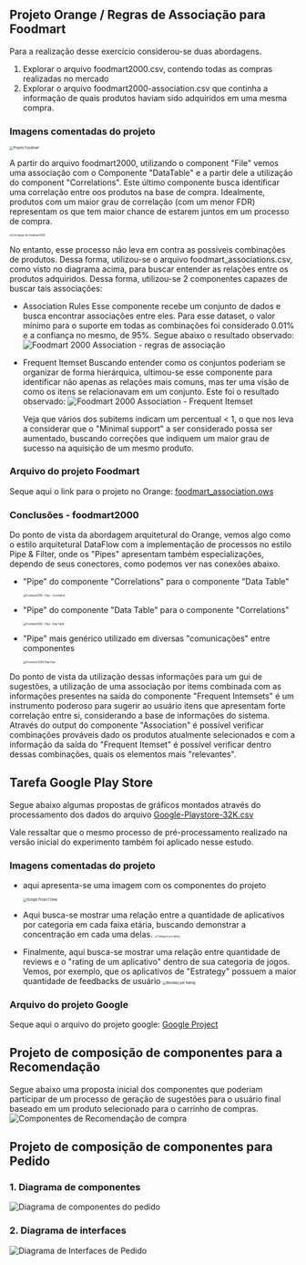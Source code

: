 ## Projeto Orange / Regras de Associação para Foodmart

Para a realização desse exercício considerou-se duas abordagens.

1. Explorar o arquivo foodmart2000.csv, contendo todas as compras realizadas no mercado
2. Explorar o arquivo foodmart2000-association.csv que continha a informação de quais
   produtos haviam sido adquiridos em uma mesma compra.

### Imagens comentadas do projeto

<img src="./images/foodmart_project.png" alt="Projeto Foodmart" style="zoom:40%;" />

A partir do arquivo foodmart2000, utilizando o component "File" vemos uma associação com o Componente 
"DataTable" e a partir dele a utilização do component "Correlations". Este último componente busca identificar
uma correlação entre oos produtos na base de compra. 
Idealmente, produtos com um maior grau de correlação (com um menor FDR) representam os que tem maior
chance de estarem juntos em um processo de compra.

<img src="./images/foodmart2000_correlation.png" alt="Correlação do foodmart2000" style="zoom:30%;" />



No entanto, esse processo não leva em contra as possíveis combinações de produtos.
Dessa forma, utilizou-se o arquivo foodmart_associations.csv, como visto no diagrama acima, para
buscar entender as relações entre os produtos adquiridos. Dessa forma, utilizou-se 2 componentes
capazes de buscar tais associações:

* Association Rules
  Esse componente recebe um conjunto de dados e busca encontrar associações entre eles.
  Para esse dataset, o valor mínimo para o suporte em todas as combinações foi considerado
  0.01% e a confiança no mesmo, de 95%. Segue abaixo o resultado observado:
  ![Foodmart 2000 Association - regras de associação](./images/foodmart2000_association_association.png)

* Frequent Itemset
  Buscando entender como os conjuntos poderiam se organizar de forma hierárquica, ultimou-se esse componente
  para identificar não apenas as relações mais comuns, mas ter uma visão de como os itens se relacionavam em
  um conjunto. Este foi o resultado observado:
  ![Foodmart 2000 Association - Frequent Itemset](./images/foodmart2000_association_frequent.png)

  Veja que vários dos subitems indicam um percentual < 1, o que nos leva a considerar que o "Minimal support" a
  ser considerado possa ser aumentado, buscando correções que indiquem um maior grau de sucesso na 
  aquisição de um mesmo produto.

### Arquivo do projeto Foodmart

Seque aqui o link para o projeto no Orange:
[foodmart_association.ows](./orange/foodmart_association.ows)

### Conclusões - foodmart2000

Do ponto de vista da abordagem arquitetural do Orange, vemos algo como o estilo arquitetural DataFlow com a
implementação de processos no estilo Pipe & Filter, onde os "Pipes" apresentam também especializações, 
dependo de seus conectores, como podemos ver nas conexões abaixo.

* "Pipe" do componente "Correlations" para o componente "Data Table"

  <img src="./images/foodmart2000_correlation_pipe.png" alt="Foodmart2000 - Pipe - Correlation" style="zoom:30%;" />

* "Pipe" do componente "Data Table" para o componente "Correlations"

  <img src="./images/foodmart2000_select-data_pipe.png" alt="Foodmart2000 - Pipe - Data Table" style="zoom:30%;" />

* "Pipe" mais genérico utilizado em diversas "comunicações" entre componentes

  <img src="./images/foodmard2000_data_pipe.png" alt="Foodmard 2000 Data Pipe" style="zoom:30%;" />

Do ponto de vista da utilização dessas informações para um gui de sugestões, a utilização de uma associação por 
items combinada com as informações presentes na saída do componente "Frequent Intemsets" é um instrumento
poderoso para sugerir ao usuário itens que apresentam forte correlação entre si, considerando a base de informações
do sistema.
Através do output do componente "Association" é possível verificar combinações prováveis dado os produtos
atualmente selecionados e com a informação da saída do "Frequent Itemset" é possível verificar dentro dessas
combinações, quais os elementos mais "relevantes".

## Tarefa Google Play Store

Segue abaixo algumas propostas de gráficos montados através do processamento dos dados do arquivo
[Google-Playstore-32K.csv](./orange/Google-Playstore-32K.csv)

Vale ressaltar que o mesmo processo de pré-processamento realizado na versão inicial do experimento
também foi aplicado nesse estudo.

### Imagens comentadas do projeto

* aqui apresenta-se uma imagem com os componentes do projeto

  <img src="./images/google_project_view.png" alt="Google Project View" style="zoom:40%;" />

* Aqui busca-se mostrar uma relação entre a quantidade de aplicativos por categoria em cada faixa etária,
  buscando demonstrar a concentração em cada uma delas.
  <img src="./images/category_category-rating.png" alt="Category por rating" style="zoom:30%;" />

* Finalmente, aqui busca-se mostrar uma relação entre quantidade de reviews e o "rating de um aplicativo"
  dentro de sua categoria de jogos. Vemos, por exemplo, que os aplicativos de "Estrategy" possuem a 
  maior quantidade de feedbacks de usuário
  <img src="./images/google_reviews_per_rating.png" alt="Reviews per Rating" style="zoom:40%;" />

### Arquivo do projeto Google

Seque aqui o arquivo do projeto google:
[Google Project](./orange/google-playstore-preparation.ows)

## Projeto de composição de componentes para a Recomendação

Segue abaixo uma proposta inicial dos componentes que poderiam participar de um processo de 
geração de sugestões para o usuário final baseado em um produto selecionado para o carrinho
de compras.
<img src="./images/component_recomendation.png" alt="Componentes de Recomendação de compra" style="zoom:100%;" />



## Projeto de composição de componentes para Pedido

### 1. Diagrama de componentes

![Diagrama de componentes do pedido](./images/Components_pedido.png)

### 2. Diagrama de interfaces

![Diagrama de Interfaces de Pedido](./images/Components_pedido_interface.png)

